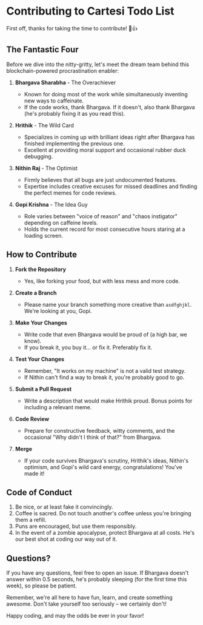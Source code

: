# Contributing to Cartesi Todo List

First off, thanks for taking the time to contribute! 🎉👍

## The Fantastic Four

Before we dive into the nitty-gritty, let's meet the dream team behind this blockchain-powered procrastination enabler:

1. **Bhargava Sharabha** - The Overachiever
   * Known for doing most of the work while simultaneously inventing new ways to caffeinate.
   * If the code works, thank Bhargava. If it doesn't, also thank Bhargava (he's probably fixing it as you read this).

2. **Hrithik** - The Wild Card
   * Specializes in coming up with brilliant ideas right after Bhargava has finished implementing the previous one.
   * Excellent at providing moral support and occasional rubber duck debugging.

3. **Nithin Raj** - The Optimist
   * Firmly believes that all bugs are just undocumented features.
   * Expertise includes creative excuses for missed deadlines and finding the perfect memes for code reviews.

4. **Gopi Krishna** - The Idea Guy 
   * Role varies between "voice of reason" and "chaos instigator" depending on caffeine levels.
   * Holds the current record for most consecutive hours staring at a loading screen.

## How to Contribute

1. **Fork the Repository**
   * Yes, like forking your food, but with less mess and more code.

2. **Create a Branch**
   * Please name your branch something more creative than `asdfghjkl`. We're looking at you, Gopi.

3. **Make Your Changes**
   * Write code that even Bhargava would be proud of (a high bar, we know).
   * If you break it, you buy it... or fix it. Preferably fix it.

4. **Test Your Changes**
   * Remember, "It works on my machine" is not a valid test strategy.
   * If Nithin can't find a way to break it, you're probably good to go.

5. **Submit a Pull Request**
   * Write a description that would make Hrithik proud. Bonus points for including a relevant meme.

6. **Code Review**
   * Prepare for constructive feedback, witty comments, and the occasional "Why didn't I think of that?" from Bhargava.

7. **Merge**
   * If your code survives Bhargava's scrutiny, Hrithik's ideas, Nithin's optimism, and Gopi's wild card energy, congratulations! You've made it!

## Code of Conduct

1. Be nice, or at least fake it convincingly.
2. Coffee is sacred. Do not touch another's coffee unless you're bringing them a refill.
3. Puns are encouraged, but use them responsibly.
4. In the event of a zombie apocalypse, protect Bhargava at all costs. He's our best shot at coding our way out of it.

## Questions?

If you have any questions, feel free to open an issue. If Bhargava doesn't answer within 0.5 seconds, he's probably sleeping (for the first time this week), so please be patient.

Remember, we're all here to have fun, learn, and create something awesome. Don't take yourself too seriously – we certainly don't!

Happy coding, and may the odds be ever in your favor!
